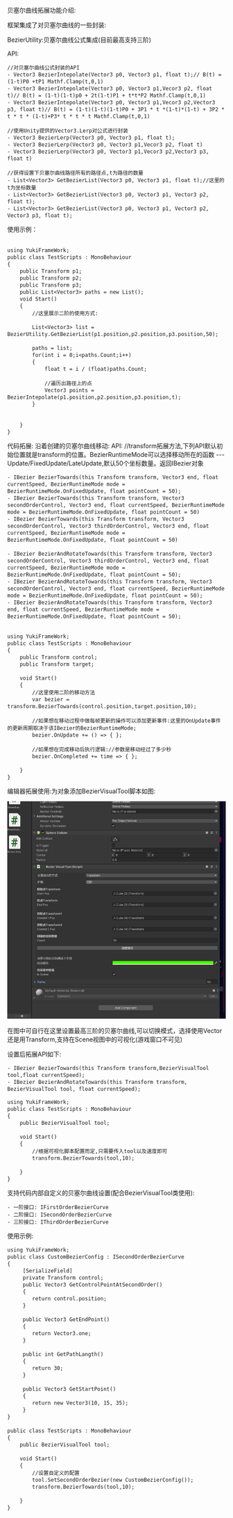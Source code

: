 ﻿贝塞尔曲线拓展功能介绍:

框架集成了对贝塞尔曲线的一些封装:

BezierUtility:贝塞尔曲线公式集成(目前最高支持三阶)

API:

	//对贝塞尔曲线公式封装的API
	- Vector3 BezierIntepolate(Vector3 p0, Vector3 p1, float t);// B(t) = (1-t)P0 +tP1 Mathf.Clamp(t,0,1)
	- Vector3 BezierIntepolate(Vector3 p0, Vector3 p1,Vecor3 p2, float t)// B(t) = (1-t)(1-t)p0 + 2t(1-t)P1 + t*t*P2 Mathf.Clamp(t,0,1)
	- Vector3 BezierIntepolate(Vector3 p0, Vector3 p1,Vecor3 p2,Vector3 p3, float t)// B(t) = (1-t)(1-t)(1-t)P0 + 3P1 * t *(1-t)*(1-t) + 3P2 * t * t * (1-t)+P3* t * t * t Mathf.Clamp(t,0,1)

	//使用Unity提供的Vector3.Lerp对公式进行封装
	- Vector3 BezierLerp(Vector3 p0, Vector3 p1, float t);
	- Vector3 BezierLerp(Vector3 p0, Vector3 p1,Vecor3 p2, float t)
	- Vector3 BezierLerp(Vector3 p0, Vector3 p1,Vecor3 p2,Vector3 p3, float t)

	//获得设置下贝塞尔曲线路径所有的路径点,t为路径的数量
	- List<Vector3> GetBezierList(Vector3 p0, Vector3 p1, float t);//这里的t为坐标数量
	- List<Vector3> GetBezierList(Vector3 p0, Vector3 p1, Vector3 p2, float t);
	- List<Vector3> GetBezierList(Vector3 p0, Vector3 p1, Vector3 p2, Vector3 p3, float t);

使用示例：
```

using YukiFrameWork;
public class TestScripts : MonoBehaviour
{
	public Transform p1;
	public Transform p2;
	public Transform p3;
	public List<Vector3> paths = new List();
	void Start()
	{
		//这里展示二阶的使用方式:

		List<Vector3> list = BezierUtility.GetBezierList(p1.position,p2.position,p3.position,50);

		paths = list;
		for(int i = 0;i<paths.Count;i++)
		{
			float t = i / (float)paths.Count;

			//遍历出路径上的点
			Vector3 points = BezierIntepolate(p1.position,p2.position,p3.position,t);
		}

		
	}
}
```

代码拓展: 沿着创建的贝塞尔曲线移动:
API: //transform拓展方法,下列API默认初始位置就是transform的位置。BezierRuntimeMode可以选择移动所在的函数 --- Update/FixedUpdate/LateUpdate,默认50个坐标数量。返回IBezier对象

	- IBezier BezierTowards(this Transform transform, Vector3 end, float currentSpeed, BezierRuntimeMode mode = BezierRuntimeMode.OnFixedUpdate, float pointCount = 50);
	- IBezier BezierTowards(this Transform transform, Vector3 secondOrderControl, Vector3 end, float currentSpeed, BezierRuntimeMode mode = BezierRuntimeMode.OnFixedUpdate, float pointCount = 50)
	- IBezier BezierTowards(this Transform transform, Vector3 secondOrderControl, Vector3 thirdOrderControl, Vector3 end, float currentSpeed, BezierRuntimeMode mode = BezierRuntimeMode.OnFixedUpdate, float pointCount = 50)
		
	- IBezier BezierAndRotateTowards(this Transform transform, Vector3 secondOrderControl, Vector3 thirdOrderControl, Vector3 end, float currentSpeed, BezierRuntimeMode mode = BezierRuntimeMode.OnFixedUpdate, float pointCount = 50);
	- IBezier BezierAndRotateTowards(this Transform transform, Vector3 secondOrderControl, Vector3 end, float currentSpeed, BezierRuntimeMode mode = BezierRuntimeMode.OnFixedUpdate, float pointCount = 50);
	- IBezier BezierAndRotateTowards(this Transform transform, Vector3 end, float currentSpeed, BezierRuntimeMode mode = BezierRuntimeMode.OnFixedUpdate, float pointCount = 50);

```

using YukiFrameWork;
public class TestScripts : MonoBehaviour
{	
	public Transform control;
	public Transform target;
	
	void Start()
	{
		//这里使用二阶的移动方法
		var bezier = transform.BezierTowards(control.position,target.position,10);

		//如果想在移动过程中做每帧更新的操作可以添加更新事件:这里的OnUpdate事件的更新周期取决于该IBezier的BezierRuntimeMode;
		bezier.OnUpdate += () => { };

		//如果想在完成移动后执行逻辑://参数是移动经过了多少秒
		bezier.OnCompleted += time => { };
			
	}
}
```

编辑器拓展使用:为对象添加BezierVisualTool脚本如图:

![输入图片说明](Texture/Tool.png)

在图中可自行在这里设置最高三阶的贝塞尔曲线,可以切换模式，选择使用Vector还是用Transform,支持在Scene视图中的可视化(游戏窗口不可见)

设置后拓展API如下:

	- IBezier BezierTowards(this Transform transform,BezierVisualTool tool,float currentSpeed);	
	- IBezier BezierAndRotateTowards(this Transform transform, BezierVisualTool tool, float currentSpeed);	

```
using YukiFrameWork;
public class TestScripts : MonoBehaviour
{	
	public BezierVisualTool tool;	
	
	void Start()
	{
		//根据可视化脚本配置而定,只需要传入tool以及速度即可
		transform.BezierTowards(tool,10);
			
	}
}
```

支持代码内部自定义的贝塞尔曲线设置(配合BezierVisualTool类使用):

	- 一阶接口: IFirstOrderBezierCurve
	- 二阶接口: ISecondOrderBezierCurve
	- 三阶接口: IThirdOrderBezierCurve

使用示例:

```
using YukiFrameWork;
public class CustomBezierConfig : ISecondOrderBezierCurve
{	
	 [SerializeField]
     private Transform control;
     public Vector3 GetControlPointAtSecondOrder()
     {
		return control.position;
     }

     public Vector3 GetEndPoint()
     {
        return Vector3.one;
     }

     public int GetPathLangth()
     {
        return 30;
     }

     public Vector3 GetStartPoint()
     {
		return new Vector3(10, 15, 35);
     }     
}

public class TestScripts : MonoBehaviour
{	
	public BezierVisualTool tool;	
	
	void Start()
	{
		//设置自定义的配置
		tool.SetSecondOrderBezier(new CustomBezierConfig());
		transform.BezierTowards(tool,10);
			
	}
}
```






	